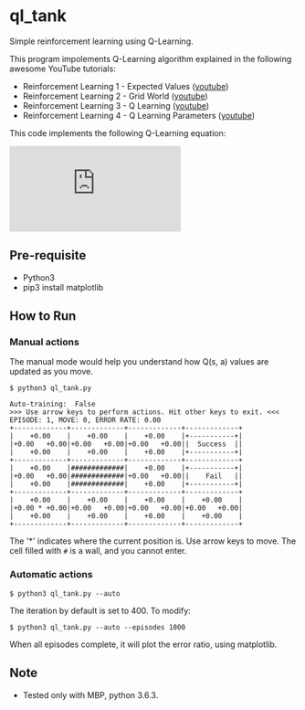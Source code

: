 # ql_tank
Simple reinforcement learning using Q-Learning.

This program impolements Q-Learning algorithm explained in the following awesome YouTube tutorials:
* Reinforcement Learning 1 - Expected Values ([youtube](https://www.youtube.com/watch?v=3T5eCou2erg))
* Reinforcement Learning 2 - Grid World ([youtube](https://www.youtube.com/watch?v=bHeeaXgqVig))
* Reinforcement Learning 3 - Q Learning ([youtube](https://www.youtube.com/watch?v=1XRahNzA5bE))
* Reinforcement Learning 4 - Q Learning Parameters ([youtube](https://www.youtube.com/watch?v=XrxgdpduWOU))

This code implements the following Q-Learning equation:

![math](https://latex.codecogs.com/gif.latex?Q%28s_%7Bt%7D%2C%20a_%7Bt%7D%29%20%2B%3D%20%5Calpha%20%5Cleft%20%5C%7B%20r_%7Bt%2B1%7D%20%2B%20%5Cgamma%20%5Ccdot%20%5Cmax_%7Ba%7DQ%28s_%7Bt%2B1%7D%2C%20a%29-Q%28s_%7Bt%7D%2C%20a_%7Bt%7D%29%20%5Cright%20%5C%7D)


## Pre-requisite
* Python3
* pip3 install matplotlib

## How to Run

### Manual actions
The manual mode would help you understand how Q(s, a) values are updated as you move.

```shell
$ python3 ql_tank.py

Auto-training:  False
>>> Use arrow keys to perform actions. Hit other keys to exit. <<<
EPISODE: 1, MOVE: 0, ERROR RATE: 0.00
+-------------+-------------+-------------+-------------+
|    +0.00    |    +0.00    |    +0.00    |+-----------+|
|+0.00   +0.00|+0.00   +0.00|+0.00   +0.00||  Success  ||
|    +0.00    |    +0.00    |    +0.00    |+-----------+|
+-------------+-------------+-------------+-------------+
|    +0.00    |#############|    +0.00    |+-----------+|
|+0.00   +0.00|#############|+0.00   +0.00||    Fail   ||
|    +0.00    |#############|    +0.00    |+-----------+|
+-------------+-------------+-------------+-------------+
|    +0.00    |    +0.00    |    +0.00    |    +0.00    |
|+0.00 * +0.00|+0.00   +0.00|+0.00   +0.00|+0.00   +0.00|
|    +0.00    |    +0.00    |    +0.00    |    +0.00    |
+-------------+-------------+-------------+-------------+
```

The '*' indicates where the current position is. Use arrow keys to move. The cell filled with `#` is
a wall, and you cannot enter.


### Automatic actions

```shell
$ python3 ql_tank.py --auto
```

The iteration by default is set to 400. To modify:

```shell
$ python3 ql_tank.py --auto --episodes 1000
```

When all episodes complete, it will plot the error ratio, using matplotlib.


## Note
* Tested only with MBP, python 3.6.3.
